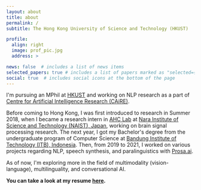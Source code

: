 ```yaml
---
layout: about
title: about
permalink: /
subtitle: The Hong Kong University of Science and Technology (HKUST)

profile:
  align: right
  image: prof_pic.jpg
  address: >

news: false  # includes a list of news items
selected_papers: true # includes a list of papers marked as "selected={true}"
social: true  # includes social icons at the bottom of the page
---
```


I'm pursuing an MPhil at [HKUST](https://hkust.edu.hk/) and working on NLP research as a part of [Centre for Artificial Intelligence Research (CAiRE)](https://pascale.home.ece.ust.hk/team.html).

Before coming to Hong Kong, I was first introduced to research in Summer 2018, when I became a research intern in [AHC Lab](https://ahcweb01.naist.jp/en/) at [Nara Institute of Science and Technology (NAIST), Japan](http://www.naist.jp/en/), working on brain signal processing research. The next year, I got my Bachelor's degree from the undergraduate program of Computer Science at [Bandung Institute of Technology (ITB), Indonesia](https://itb.ac.id/). Then, from 2019 to 2021, I worked on various projects regarding NLP, speech synthesis, and paralinguistics with [Prosa.ai](https://prosa.ai/).

As of now, I'm exploring more in the field of multimodality (vision-language), multilinguality, and conversational AI.

<b>You can take a look at my resume [here](https://docs.google.com/document/d/e/2PACX-1vSs4CjiW0KRCA36m4_k3vFfwi3v_3h11_7IAetpNpyXZw_rBtG-y4H9cgbTZRqN0xd2FZbfFGHNPaMY/pub).</b>
